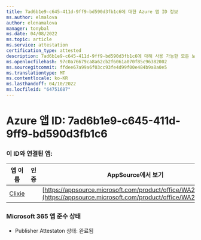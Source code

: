 ```yaml
---
title: 7ad6b1e9-c645-411d-9ff9-bd590d3fb1c6에 대한 Azure 앱 ID 정보
ms.author: elmalova
author: elenamalova
manager: tonybal
ms.date: 04/08/2022
ms.topic: article
ms.service: attestation
certification_type: attested
description: 7ad6b1e9-c645-411d-9ff9-bd590d3fb1c6에 대해 사용 가능한 모든 보안 및 규정 준수 정보입니다.
ms.openlocfilehash: 97c0a76679ca8a62cb2f6061a070f85c96382002
ms.sourcegitcommit: ffdee67a99a6f03cc93fe4d99f00e484b9a8a0e5
ms.translationtype: MT
ms.contentlocale: ko-KR
ms.lasthandoff: 04/10/2022
ms.locfileid: "64751687"
---
```

# <a name="azure-app-id-7ad6b1e9-c645-411d-9ff9-bd590d3fb1c6"></a>Azure 앱 ID: 7ad6b1e9-c645-411d-9ff9-bd590d3fb1c6


### <a name="apps-associated-with-this-id"></a>이 ID와 연결된 앱:
| **앱 이름** | **인증** | **AppSource에서 보기** |
|--------------|---------------|-----------------------|
| [Clixie](../forward/WA200003880.md) |  | [https://appsource.microsoft.com/product/office/WA200003880](https://appsource.microsoft.com/product/office/WA200003880) |

### <a name="microsoft-365-app-compliance-status"></a>Microsoft 365 앱 준수 상태
- Publisher Attestaton 상태: 완료됨
